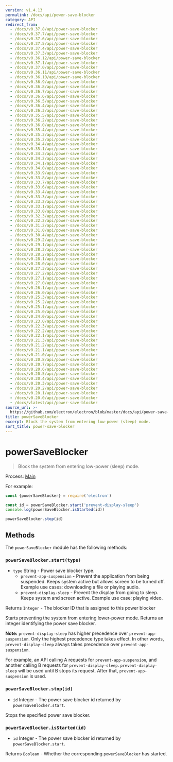 ```yaml
---
version: v1.4.13
permalink: /docs/api/power-save-blocker
category: API
redirect_from:
  - /docs/v0.37.8/api/power-save-blocker
  - /docs/v0.37.7/api/power-save-blocker
  - /docs/v0.37.6/api/power-save-blocker
  - /docs/v0.37.5/api/power-save-blocker
  - /docs/v0.37.4/api/power-save-blocker
  - /docs/v0.37.3/api/power-save-blocker
  - /docs/v0.36.12/api/power-save-blocker
  - /docs/v0.37.1/api/power-save-blocker
  - /docs/v0.37.0/api/power-save-blocker
  - /docs/v0.36.11/api/power-save-blocker
  - /docs/v0.36.10/api/power-save-blocker
  - /docs/v0.36.9/api/power-save-blocker
  - /docs/v0.36.8/api/power-save-blocker
  - /docs/v0.36.7/api/power-save-blocker
  - /docs/v0.36.6/api/power-save-blocker
  - /docs/v0.36.5/api/power-save-blocker
  - /docs/v0.36.4/api/power-save-blocker
  - /docs/v0.36.3/api/power-save-blocker
  - /docs/v0.35.5/api/power-save-blocker
  - /docs/v0.36.2/api/power-save-blocker
  - /docs/v0.36.0/api/power-save-blocker
  - /docs/v0.35.4/api/power-save-blocker
  - /docs/v0.35.3/api/power-save-blocker
  - /docs/v0.35.2/api/power-save-blocker
  - /docs/v0.34.4/api/power-save-blocker
  - /docs/v0.35.1/api/power-save-blocker
  - /docs/v0.34.3/api/power-save-blocker
  - /docs/v0.34.2/api/power-save-blocker
  - /docs/v0.34.1/api/power-save-blocker
  - /docs/v0.34.0/api/power-save-blocker
  - /docs/v0.33.9/api/power-save-blocker
  - /docs/v0.33.8/api/power-save-blocker
  - /docs/v0.33.7/api/power-save-blocker
  - /docs/v0.33.6/api/power-save-blocker
  - /docs/v0.33.4/api/power-save-blocker
  - /docs/v0.33.3/api/power-save-blocker
  - /docs/v0.33.2/api/power-save-blocker
  - /docs/v0.33.1/api/power-save-blocker
  - /docs/v0.33.0/api/power-save-blocker
  - /docs/v0.32.3/api/power-save-blocker
  - /docs/v0.32.2/api/power-save-blocker
  - /docs/v0.31.2/api/power-save-blocker
  - /docs/v0.31.0/api/power-save-blocker
  - /docs/v0.30.4/api/power-save-blocker
  - /docs/v0.29.2/api/power-save-blocker
  - /docs/v0.29.1/api/power-save-blocker
  - /docs/v0.28.3/api/power-save-blocker
  - /docs/v0.28.2/api/power-save-blocker
  - /docs/v0.28.1/api/power-save-blocker
  - /docs/v0.28.0/api/power-save-blocker
  - /docs/v0.27.3/api/power-save-blocker
  - /docs/v0.27.2/api/power-save-blocker
  - /docs/v0.27.1/api/power-save-blocker
  - /docs/v0.27.0/api/power-save-blocker
  - /docs/v0.26.1/api/power-save-blocker
  - /docs/v0.26.0/api/power-save-blocker
  - /docs/v0.25.3/api/power-save-blocker
  - /docs/v0.25.2/api/power-save-blocker
  - /docs/v0.25.1/api/power-save-blocker
  - /docs/v0.25.0/api/power-save-blocker
  - /docs/v0.24.0/api/power-save-blocker
  - /docs/v0.23.0/api/power-save-blocker
  - /docs/v0.22.3/api/power-save-blocker
  - /docs/v0.22.2/api/power-save-blocker
  - /docs/v0.22.1/api/power-save-blocker
  - /docs/v0.21.3/api/power-save-blocker
  - /docs/v0.21.2/api/power-save-blocker
  - /docs/v0.21.1/api/power-save-blocker
  - /docs/v0.21.0/api/power-save-blocker
  - /docs/v0.20.8/api/power-save-blocker
  - /docs/v0.20.7/api/power-save-blocker
  - /docs/v0.20.6/api/power-save-blocker
  - /docs/v0.20.5/api/power-save-blocker
  - /docs/v0.20.4/api/power-save-blocker
  - /docs/v0.20.3/api/power-save-blocker
  - /docs/v0.20.2/api/power-save-blocker
  - /docs/v0.20.1/api/power-save-blocker
  - /docs/v0.20.0/api/power-save-blocker
  - /docs/vlatest/api/power-save-blocker
source_url: >-
  https://github.com/electron/electron/blob/master/docs/api/power-save-blocker.md
title: powerSaveBlocker
excerpt: Block the system from entering low-power (sleep) mode.
sort_title: power-save-blocker
---
```

# powerSaveBlocker

> Block the system from entering low-power (sleep) mode.

Process: [Main]({{site.baseurl}}/docs/tutorial/quick-start#main-process)

For example:

```javascript
const {powerSaveBlocker} = require('electron')

const id = powerSaveBlocker.start('prevent-display-sleep')
console.log(powerSaveBlocker.isStarted(id))

powerSaveBlocker.stop(id)
```

## Methods

The `powerSaveBlocker` module has the following methods:

### `powerSaveBlocker.start(type)`

*   `type` String - Power save blocker type.
    *   `prevent-app-suspension` - Prevent the application from being suspended. Keeps system active but allows screen to be turned off. Example use cases: downloading a file or playing audio.
    *   `prevent-display-sleep` - Prevent the display from going to sleep. Keeps system and screen active. Example use case: playing video.

Returns `Integer` - The blocker ID that is assigned to this power blocker

Starts preventing the system from entering lower-power mode. Returns an integer identifying the power save blocker.

**Note:** `prevent-display-sleep` has higher precedence over `prevent-app-suspension`. Only the highest precedence type takes effect. In other words, `prevent-display-sleep` always takes precedence over `prevent-app-suspension`.

For example, an API calling A requests for `prevent-app-suspension`, and another calling B requests for `prevent-display-sleep`. `prevent-display-sleep` will be used until B stops its request. After that, `prevent-app-suspension` is used.

### `powerSaveBlocker.stop(id)`

*   `id` Integer - The power save blocker id returned by `powerSaveBlocker.start`.

Stops the specified power save blocker.

### `powerSaveBlocker.isStarted(id)`

*   `id` Integer - The power save blocker id returned by `powerSaveBlocker.start`.

Returns `Boolean` - Whether the corresponding `powerSaveBlocker` has started.
